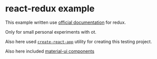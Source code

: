 # react-redux example

This example written use [official documentation](http://redux.js.org/docs/basics/UsageWithReact.html) for redux.

Only for small personal experiments with ot.

Also here used [`create-react-app`](https://github.com/facebookincubator/create-react-app) utility for creating this testing project.

Also here included [material-ui components](http://material-ui.com) 